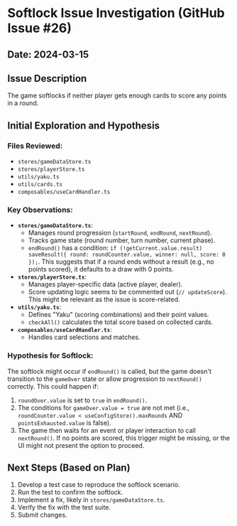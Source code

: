 # Softlock Issue Investigation (GitHub Issue #26)

## Date: 2024-03-15

## Issue Description

The game softlocks if neither player gets enough cards to score any points in a round.

## Initial Exploration and Hypothesis

### Files Reviewed:

*   `stores/gameDataStore.ts`
*   `stores/playerStore.ts`
*   `utils/yaku.ts`
*   `utils/cards.ts`
*   `composables/useCardHandler.ts`

### Key Observations:

*   **`stores/gameDataStore.ts`**:
    *   Manages round progression (`startRound`, `endRound`, `nextRound`).
    *   Tracks game state (round number, turn number, current phase).
    *   `endRound()` has a condition: `if (!getCurrent.value.result) saveResult({ round: roundCounter.value, winner: null, score: 0 });`. This suggests that if a round ends without a result (e.g., no points scored), it defaults to a draw with 0 points.
*   **`stores/playerStore.ts`**:
    *   Manages player-specific data (active player, dealer).
    *   Score updating logic seems to be commented out (`// updateScore`). This might be relevant as the issue is score-related.
*   **`utils/yaku.ts`**:
    *   Defines "Yaku" (scoring combinations) and their point values.
    *   `checkAll()` calculates the total score based on collected cards.
*   **`composables/useCardHandler.ts`**:
    *   Handles card selections and matches.

### Hypothesis for Softlock:

The softlock might occur if `endRound()` is called, but the game doesn't transition to the `gameOver` state or allow progression to `nextRound()` correctly. This could happen if:

1.  `roundOver.value` is set to `true` in `endRound()`.
2.  The conditions for `gameOver.value = true` are not met (i.e., `roundCounter.value < useConfigStore().maxRounds` AND `pointsExhausted.value` is false).
3.  The game then waits for an event or player interaction to call `nextRound()`. If no points are scored, this trigger might be missing, or the UI might not present the option to proceed.

## Next Steps (Based on Plan)

1.  Develop a test case to reproduce the softlock scenario.
2.  Run the test to confirm the softlock.
3.  Implement a fix, likely in `stores/gameDataStore.ts`.
4.  Verify the fix with the test suite.
5.  Submit changes.
